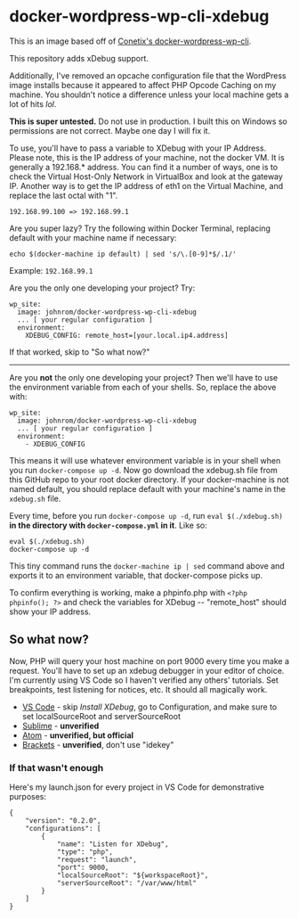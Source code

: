 # docker-wordpress-wp-cli-xdebug

This is an image based off of [Conetix's docker-wordpress-wp-cli](https://github.com/conetix/docker-wordpress-wp-cli).

This repository adds xDebug support.

Additionally, I've removed an opcache configuration file that the WordPress image installs because it appeared to affect PHP Opcode Caching on my machine. You shouldn't notice a difference unless your local machine gets a lot of hits *lol*.

**This is super untested.** Do not use in production. I built this on Windows so permissions are not correct. Maybe one day I will fix it.

To use, you'll have to pass a variable to XDebug with your IP Address. Please note, this is the IP address of your machine, not the docker VM. It is generally a 192.168.* address. You can find it a number of ways, one is to check the Virtual Host-Only Network in VirtualBox and look at the gateway IP. Another way is to get the IP address of eth1 on the Virtual Machine, and replace the last octal with "1".

`192.168.99.100 => 192.168.99.1`

Are you super lazy? Try the following within Docker Terminal, replacing default with your machine name if necessary:

`echo $(docker-machine ip default) | sed 's/\.[0-9]*$/.1/'`

Example: `192.168.99.1`

Are you the only one developing your project? Try:

```
wp_site:
  image: johnrom/docker-wordpress-wp-cli-xdebug
  ... [ your regular configuration ]
  environment:
    XDEBUG_CONFIG: remote_host=[your.local.ip4.address]
```

If that worked, skip to "So what now?"

---

Are you **not** the only one developing your project? Then we'll have to use the environment variable from each of your shells. So, replace the above with:

```
wp_site:
  image: johnrom/docker-wordpress-wp-cli-xdebug
  ... [ your regular configuration ]
  environment:
    - XDEBUG_CONFIG
```

This means it will use whatever environment variable is in your shell when you run `docker-compose up -d`. Now go download the xdebug.sh file from this GitHub repo to your root docker directory. If your docker-machine is not named default, you should replace default with your machine's name in the `xdebug.sh` file.

Every time, before you run `docker-compose up -d`, run `eval $(./xdebug.sh)` **in the directory with `docker-compose.yml` in it**. Like so:

```
eval $(./xdebug.sh)
docker-compose up -d
```

This tiny command runs the `docker-machine ip | sed` command above and exports it to an environment variable, that docker-compose picks up.

To confirm everything is working, make a phpinfo.php with `<?php phpinfo(); ?>` and check the variables for XDebug -- "remote_host" should show your IP address.

## So what now?

Now, PHP will query your host machine on port 9000 every time you make a request. You'll have to set up an xdebug debugger in your editor of choice. I'm currently using VS Code so I haven't verified any others' tutorials. Set breakpoints, test listening for notices, etc. It should all magically work.

- [VS Code](https://github.com/felixfbecker/vscode-php-debug) - skip *Install XDebug*, go to Configuration, and make sure to set localSourceRoot and serverSourceRoot
- [Sublime](https://github.com/martomo/SublimeTextXdebug) - **unverified**
- [Atom](https://atom.io/packages/php-debug) - **unverified, but official**
- [Brackets](https://github.com/spocke/php-debugger) - **unverified**, don't use "idekey"

### If that wasn't enough

Here's my launch.json for every project in VS Code for demonstrative purposes:

```
{
	"version": "0.2.0",
	"configurations": [
		{
			"name": "Listen for XDebug",
			"type": "php",
			"request": "launch",
			"port": 9000,
            "localSourceRoot": "${workspaceRoot}",
            "serverSourceRoot": "/var/www/html"
		}
	]
}
```
